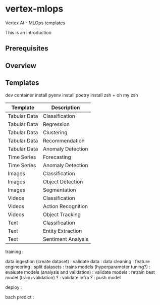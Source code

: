# vertex-mlops
Vertex AI - MLOps templates

This is an introduction


## Prerequisites


## Overview


## Templates

dev container
install pyenv
install poetry
install zsh + oh my zsh



| Template | Description |
|----------|-------------|
| Tabular Data | Classification |
| Tabular Data | Regression |
| Tabular Data | Clustering |
| Tabular Data | Recommendation |
| Tabular Data | Anomaly Detection |
| Time Series | Forecasting |
| Time Series | Anomaly Detection |
| Images | Classification |
| Images | Object Detection |
| Images | Segmentation |
| Videos | Classification |
| Videos | Action Recognition |
| Videos | Object Tracking |
| Text | Classification |
| Text | Entity Extraction |
| Text | Sentiment Analysis |

training :

data ingestion (create dataset) : 
validate data : 
data cleaning : 
feature engineering : 
split datasets : 
trains models (hyperparameter tuning?) : 
evaluate models (analysis and validation) :
validate models :
retrain best model (train+validation) ? :
validate infra ? :
push model

deploy :



bach predict :



